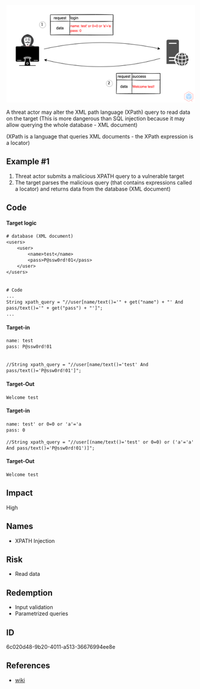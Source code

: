 <p align="center"> <img src="https://raw.githubusercontent.com/qeeqbox/xpath-injection/main/xpath-injection.png"></p>

A threat actor may alter the XML path language (XPath) query to read data on the target (This is more dangerous than SQL injection because it may allow querying the whole database - XML document)

(XPath is a language that queries XML documents - the XPath expression is a locator)

## Example #1
1. Threat actor submits a malicious XPATH query to a vulnerable target
2. The target parses the malicious query (that contains expressions called a locator) and returns data from the database (XML document)

## Code
#### Target logic
```
# database (XML document)
<users>
	<user>
		<name>test</name>
		<pass>P@ssw0rd!01</pass>
	</user>
</users>


# Code
...
String xpath_query = "//user[name/text()='" + get("name") + "' And pass/text()='" + get("pass") + "']";
...
```

#### Target-in
```
name: test
pass: P@ssw0rd!01


//String xpath_query = "//user[name/text()='test' And pass/text()='P@ssw0rd!01']";
```

#### Target-Out
```
Welcome test
```

#### Target-in
```
name: test' or 0=0 or 'a'='a
pass: 0

//String xpath_query = "//user[(name/text()='test' or 0=0) or ('a'='a' And pass/text()='P@ssw0rd!01')]";
```

#### Target-Out
```
Welcome test
```

## Impact
High

## Names
- XPATH Injection

## Risk
- Read data

## Redemption
- Input validation
- Parametrized queries

## ID
6c020d48-9b20-4011-a513-36676994ee8e

## References
- [wiki](https://en.wikipedia.org/wiki/xpath)
